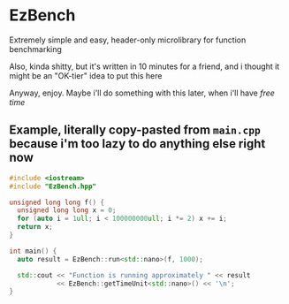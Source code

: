 # EzBench
Extremely simple and easy, header-only microlibrary for function benchmarking

Also, kinda shitty, but it's written in 10 minutes for a friend, and i thought it might be an "OK-tier" idea to put this here

Anyway, enjoy. Maybe i'll do something with this later, when i'll have *free time*

## Example, literally copy-pasted from `main.cpp` because i'm too lazy to do anything else right now

```cpp
#include <iostream>
#include "EzBench.hpp"

unsigned long long f() {
  unsigned long long x = 0;
  for (auto i = 1ull; i < 100000000ull; i *= 2) x += i;
  return x;
}

int main() {
  auto result = EzBench::run<std::nano>(f, 1000);

  std::cout << "Function is running approximately " << result
            << EzBench::getTimeUnit<std::nano>() << '\n';
}
```
